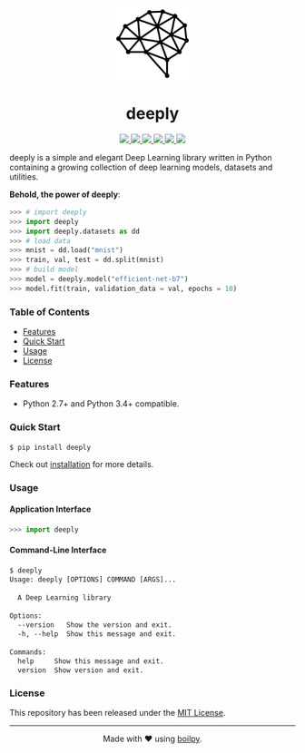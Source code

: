 <div align="center">
  <img src=".github/assets/logo.png" height="128">
  <h1>
      deeply
  </h1>
</div>

<p align="center">
    <a href='https://github.com/achillesrasquinha/deeply//actions?query=workflow:"Continuous Integration"'>
      <img src="https://img.shields.io/github/workflow/status/achillesrasquinha/deeply/Continuous Integration?style=flat-square">
    </a>
    <a href="https://coveralls.io/github/achillesrasquinha/deeply">
      <img src="https://img.shields.io/coveralls/github/achillesrasquinha/deeply.svg?style=flat-square">
    </a>
    <a href="https://pypi.org/project/deeply/">
      <img src="https://img.shields.io/pypi/v/deeply.svg?style=flat-square">
    </a>
    <a href="https://pypi.org/project/deeply/">
      <img src="https://img.shields.io/pypi/l/deeply.svg?style=flat-square">
    </a>
    <a href="https://pypi.org/project/deeply/">
		  <img src="https://img.shields.io/pypi/pyversions/deeply.svg?style=flat-square">
	  </a>
    <a href="https://git.io/boilpy">
      <img src="https://img.shields.io/badge/made%20with-boilpy-red.svg?style=flat-square">
    </a>
</p>

deeply is a simple and elegant Deep Learning library written in Python containing a growing collection of deep learning models, datasets and utilities.

**Behold, the power of deeply**:

```python
>>> # import deeply
>>> import deeply
>>> import deeply.datasets as dd
>>> # load data
>>> mnist = dd.load("mnist")
>>> train, val, test = dd.split(mnist)
>>> # build model
>>> model = deeply.model("efficient-net-b7")
>>> model.fit(train, validation_data = val, epochs = 10)
```

### Table of Contents
* [Features](#features)
* [Quick Start](#quick-start)
* [Usage](#usage)
* [License](#license)

### Features
* Python 2.7+ and Python 3.4+ compatible.

### Quick Start

```shell
$ pip install deeply
```

Check out [installation](docs/source/installation.md) for more details.

### Usage

#### Application Interface

```python
>>> import deeply
```


#### Command-Line Interface

```console
$ deeply
Usage: deeply [OPTIONS] COMMAND [ARGS]...

  A Deep Learning library

Options:
  --version   Show the version and exit.
  -h, --help  Show this message and exit.

Commands:
  help     Show this message and exit.
  version  Show version and exit.
```


### License

This repository has been released under the [MIT License](LICENSE).

---

<div align="center">
  Made with ❤️ using <a href="https://git.io/boilpy">boilpy</a>.
</div>